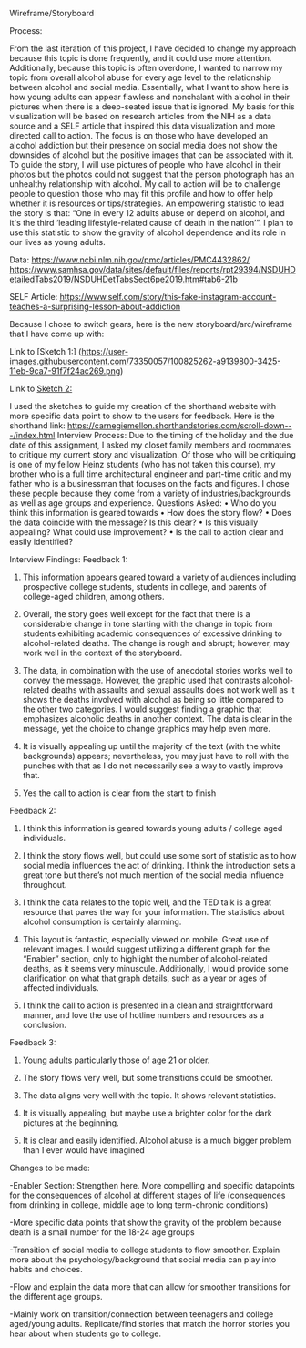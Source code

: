 Wireframe/Storyboard

Process:

From the last iteration of this project, I have decided to change my approach because this topic is done frequently, and it could use more attention. Additionally, because this topic is often overdone, I wanted to narrow my topic from overall alcohol abuse for every age level to the relationship between alcohol and social media. Essentially, what I want to show here is how young adults can appear flawless and nonchalant with alcohol in their pictures when there is a deep-seated issue that is ignored. 
My basis for this visualization will be based on research articles from the NIH as a data source and a SELF article that inspired this data visualization and more directed call to action. The focus is on those who have developed an alcohol addiction but their presence on social media does not show the downsides of alcohol but the positive images that can be associated with it.
To guide the story, I will use pictures of people who have alcohol in their photos but the photos could not suggest that the person photograph has an unhealthy relationship with alcohol. My call to action will be to challenge people to question those who may fit this profile and how to offer help whether it is resources or tips/strategies.
An empowering statistic to lead the story is that: “One in every 12 adults abuse or depend on alcohol, and it's the third ‘leading lifestyle-related cause of death in the nation’”. I plan to use this statistic to show the gravity of alcohol dependence and its role in our lives as young adults. 

Data: https://www.ncbi.nlm.nih.gov/pmc/articles/PMC4432862/
https://www.samhsa.gov/data/sites/default/files/reports/rpt29394/NSDUHDetailedTabs2019/NSDUHDetTabsSect6pe2019.htm#tab6-21b

SELF Article: https://www.self.com/story/this-fake-instagram-account-teaches-a-surprising-lesson-about-addiction 

Because I chose to switch gears, here is the new storyboard/arc/wireframe that I have come up with:

Link to [Sketch 1:] (https://user-images.githubusercontent.com/73350057/100825262-a9139800-3425-11eb-9ca7-91f7f24ac269.png)

Link to [Sketch 2:](https://user-images.githubusercontent.com/73350057/100825443-09a2d500-3426-11eb-84a9-89b17dc7dac7.png)

I used  the sketches to guide my creation of the shorthand website with more specific data point to show to the users for feedback. 
Here is the shorthand link: https://carnegiemellon.shorthandstories.com/scroll-down---/index.html
Interview Process: Due to the timing of the holiday and the due date of this assignment, I asked my closet family members and roommates to critique my current story and visualization. Of those who will be critiquing is one of my fellow Heinz students (who has not taken this course), my brother who is a full time architectural engineer and part-time critic and my father who is a businessman that focuses on the facts and figures. I chose these people because they come from a variety of industries/backgrounds as well as age groups and experience. 
Questions Asked:
•	Who do you think this information is geared towards
•	How does the story flow?
•	Does the data coincide with the message? Is this clear?
•	Is this visually appealing? What could use improvement?
•	Is the call to action clear and easily identified?


Interview Findings:
Feedback 1:

1. This information appears geared toward a variety of audiences including prospective college students, students in college, and parents of college-aged children, among others.

2. Overall, the story goes well except for the fact that there is a considerable change in tone starting with the change in topic from students exhibiting academic consequences of excessive drinking to alcohol-related deaths. The change is rough and abrupt; however, may work well in the context of the storyboard.

3. The data, in combination with the use of anecdotal stories works well to convey the message. However, the graphic used that contrasts alcohol-related deaths with assaults and sexual assaults does not work well as it shows the deaths involved with alcohol as being so little compared to the other two categories. I would suggest finding a graphic that emphasizes alcoholic deaths in another context. The data is clear in the message, yet the choice to change graphics may help even more.

4. It is visually appealing up until the majority of the text (with the white backgrounds) appears; nevertheless, you may just have to roll with the punches with that as I do not necessarily see a way to vastly improve that.

5. Yes the call to action is clear from the start to finish


Feedback 2:
1. I think this information is geared towards young adults / college aged individuals. 

2. I think the story flows well, but could use some sort of statistic as to how social media influences the act of drinking. I think the introduction sets a great tone but there’s not much mention of the social media influence throughout. 

3. I think the data relates to the topic well, and the TED talk is a great resource that paves the way for your information. The statistics about alcohol consumption is certainly alarming. 

4. This layout is fantastic, especially viewed on mobile. Great use of relevant images. I would suggest utilizing a different graph for the “Enabler” section, only to highlight the number of alcohol-related deaths, as it seems very minuscule. Additionally, I would provide some clarification on what that graph details, such as a year or ages of affected individuals. 

5. I think the call to action is presented in a clean and straightforward manner, and love the use of hotline numbers and resources as a conclusion. 


Feedback 3: 
1.	Young adults particularly those of age 21 or older.

2.	The story flows very well, but some transitions could be smoother.

3.	The data aligns very well with the topic. It shows relevant statistics.

4.	It is visually appealing, but maybe use a brighter color for the dark pictures at the beginning. 

5.	It is clear and easily identified. Alcohol abuse is a much bigger problem than I ever would have imagined

Changes to be made:

-Enabler Section: Strengthen here. More compelling and specific datapoints for the consequences of alcohol at different stages of life (consequences from drinking in college, middle age to long term-chronic conditions)

-More specific data points that show the gravity of the problem because death is a small number for the 18-24 age groups

-Transition of social media to college students to flow smoother. Explain more about the psychology/background that social media can play into habits and choices. 

-Flow and explain the data more that can allow for smoother transitions for the different age groups. 

-Mainly work on transition/connection between teenagers and college aged/young adults. Replicate/find stories that match the horror stories you hear about when students go to college. 
